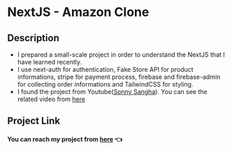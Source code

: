 # NextJS - Amazon Clone

<!-- stripe listen --forward-to localhost:3000/api/webhook -->

<!-- // GOOGLE_ID: process.env.GOOGLE_ID,
// GOOGLE_SECRET: process.env.GOOGLE_SECRET,
// STRIPE_SECRET_KEY:process.env.STRIPE_SECRET_KEY,
// STRIPE_SIGNING_SECRET:process.env.STRIPE_SIGNING_SECRET,
// FIREBASE_API_KEY: process.env.FIREBASE_API_KEY,
// FIREBASE_AUTH_DOMAIN: process.env.FIREBASE_AUTH_DOMAIN,
// FIREBASE_PROJECT_ID: process.env.FIREBASE_PROJECT_ID,
// FIREBASE_STORAGE_BUCKET: process.env.FIREBASE_STORAGE_BUCKET,
// FIREBASE_MESSAGING_SENDER_ID: process.env.FIREBASE_MESSAGING_SENDER_ID,
// FIREBASE_APP_ID: process.env.FIREBASE_APP_ID, -->



## Description

- I prepared a small-scale project in order to understand the NextJS that I have learned recently.
- I use next-auth for authentication, Fake Store API for product informations, stripe for payment process, firebase and firebase-admin for collecting order informations and TailwindCSS for styling.
- I found the project from Youtube([Sonny Sangha](https://www.youtube.com/@SonnySangha)). You can see the related video from [here](https://www.youtube.com/watch?v=DF68MNDxVwU)

## Project Link

#### You can reach my project from [here](https://rafid001amazon.netlify.app) 👈
